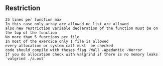 
## Restriction

    25 lines per function max
    In this case only array are allowed no list are allowed
    also new restriction variable declaration of the function must be on the top of the function
    No more than 5 functions per file
    In most of the exercice only 1 file is allowed
    every allocation or system call must  be checked
    code should compile with theses flag -Wall -Wpedantic -Werror
    If you do allocation check with valgrind if there is no memory leaks `valgrind ./a.out`